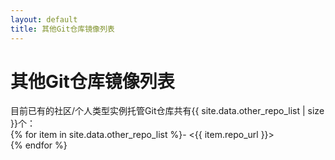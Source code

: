 ```yaml
---
layout: default
title: 其他Git仓库镜像列表
---
```


# 其他Git仓库镜像列表
目前已有的社区/个人类型实例托管Git仓库共有{{ site.data.other_repo_list | size }}个：   
{% for item in site.data.other_repo_list %}- <{{ item.repo_url }}>    
{% endfor %}